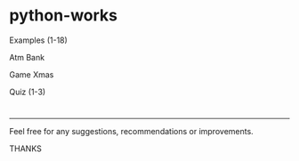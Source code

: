 # python-works

Examples (1-18)

Atm Bank

Game Xmas

Quiz (1-3)

#
*******************

Feel free for any suggestions, recommendations or improvements.

THANKS
